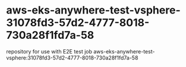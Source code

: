 # aws-eks-anywhere-test-vsphere-31078fd3-57d2-4777-8018-730a28f1fd7a-58
repository for use with E2E test job aws-eks-anywhere-test-vsphere:31078fd3-57d2-4777-8018-730a28f1fd7a-58
